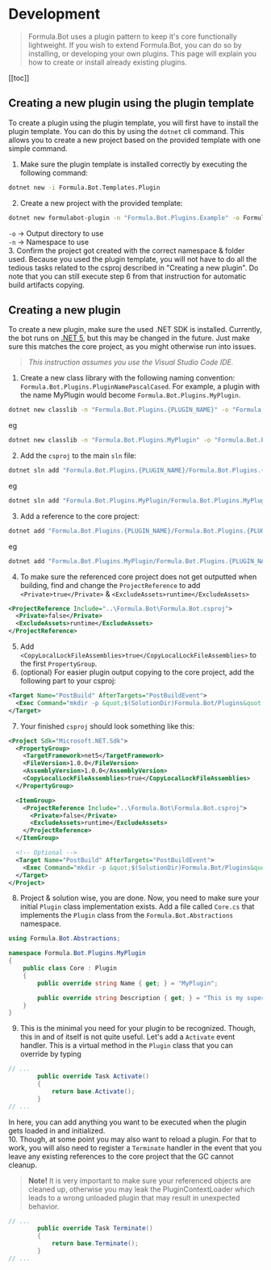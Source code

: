 # Development
> Formula.Bot uses a plugin pattern to keep it's core functionally lightweight. If you wish to extend Formula.Bot, you can do so by installing, or developing your own plugins. This page will explain you how to create or install already existing plugins.

[[toc]]

## Creating a new plugin using the plugin template
To create a plugin using the plugin template, you will first have to install the plugin template. You can do this by using the `dotnet` cli command. This allows you to create a new project based on the provided template with one simple command.
1. Make sure the plugin template is installed correctly by executing the following command:
```sh
dotnet new -i Formula.Bot.Templates.Plugin
```
2. Create a new project with the provided template:
```sh
dotnet new formulabot-plugin -n "Formula.Bot.Plugins.Example" -o Formula.Bot.Plugins.Example
```
`-o` -> Output directory to use  
`-n` -> Namespace to use   
3. Confirm the project got created with the correct namespace & folder used.
Because you used the plugin template, you will not have to do all the tedious tasks related to the csproj described in "Creating a new plugin". Do note that you can still execute step 6 from that instruction for automatic build artifacts copying.

## Creating a new plugin
To create a new plugin, make sure the used .NET SDK is installed. Currently, the bot runs on [.NET 5](https://dotnet.microsoft.com/download/dotnet/5.0), but this may be changed in the future. Just make sure this matches the core project, as you might otherwise run into issues.  
> _This instruction assumes you use the Visual Studio Code IDE._
1. Create a new class library with the following naming convention: `Formula.Bot.Plugins.PluginNamePascalCased`. For example, a plugin with the name MyPlugin would become `Formula.Bot.Plugins.MyPlugin`.
```sh
dotnet new classlib -n "Formula.Bot.Plugins.{PLUGIN_NAME}" -o "Formula.Bot.Plugins.{PLUGIN_NAME}"
```
eg
```sh
dotnet new classlib -n "Formula.Bot.Plugins.MyPlugin" -o "Formula.Bot.Plugins.MyPlugin"
```
2. Add the `csproj` to the main `sln` file:
```sh
dotnet sln add "Formula.Bot.Plugins.{PLUGIN_NAME}/Formula.Bot.Plugins.{PLUGIN_NAME}.csproj"
```
eg
```sh
dotnet sln add "Formula.Bot.Plugins.MyPlugin/Formula.Bot.Plugins.MyPlugin.csproj"
```
3. Add a reference to the core project:
```sh
dotnet add "Formula.Bot.Plugins.{PLUGIN_NAME}/Formula.Bot.Plugins.{PLUGIN_NAME}.csproj" reference "Formula.Bot/Formula.Bot.csproj"
```
eg
```sh
dotnet add "Formula.Bot.Plugins.MyPlugin/Formula.Bot.Plugins.{PLUGIN_NAME}.csproj" reference "Formula.Bot/Formula.Bot.csproj"
```
4. To make sure the referenced core project does not get outputted when building, find and change the `ProjectReference` to add `<Private>true</Private>` & `<ExcludeAssets>runtime</ExcludeAssets>`
```xml
<ProjectReference Include="..\Formula.Bot\Formula.Bot.csproj">
  <Private>false</Private>
  <ExcludeAssets>runtime</ExcludeAssets>
</ProjectReference>
```
5. Add `<CopyLocalLockFileAssemblies>true</CopyLocalLockFileAssemblies>` to the first `PropertyGroup`.
6. (optional) For easier plugin output copying to the core project, add the following part to your csproj:
```xml
<Target Name="PostBuild" AfterTargets="PostBuildEvent">
  <Exec Command="mkdir -p &quot;$(SolutionDir)Formula.Bot/Plugins&quot;;cp -RTf &quot;$(TargetDir)&quot; &quot;$(SolutionDir)Formula.Bot/Plugins/$(TargetName)&quot;" />
</Target>
```
7. Your finished `csproj` should look something like this:
```xml
<Project Sdk="Microsoft.NET.Sdk">
  <PropertyGroup>
    <TargetFramework>net5</TargetFramework>
    <FileVersion>1.0.0</FileVersion>
    <AssemblyVersion>1.0.0</AssemblyVersion>
    <CopyLocalLockFileAssemblies>true</CopyLocalLockFileAssemblies>
  </PropertyGroup>

  <ItemGroup>
    <ProjectReference Include="..\Formula.Bot\Formula.Bot.csproj">
      <Private>false</Private>
      <ExcludeAssets>runtime</ExcludeAssets>
    </ProjectReference>
  </ItemGroup>

  <!-- Optional -->
  <Target Name="PostBuild" AfterTargets="PostBuildEvent">
    <Exec Command="mkdir -p &quot;$(SolutionDir)Formula.Bot/Plugins&quot;;cp -RTf &quot;$(TargetDir)&quot; &quot;$(SolutionDir)Formula.Bot/Plugins/$(TargetName)&quot;" />
  </Target>
</Project>
```
8. Project & solution wise, you are done. Now, you need to make sure your initial `Plugin` class implementation exists. Add a file called `Core.cs` that implements the `Plugin` class from the `Formula.Bot.Abstractions` namespace.
```csharp
using Formula.Bot.Abstractions;

namespace Formula.Bot.Plugins.MyPlugin
{
    public class Core : Plugin
    {
        public override string Name { get; } = "MyPlugin";

        public override string Description { get; } = "This is my super cool plugin. Yup, I made this myself.";
    }
}
```
9. This is the minimal you need for your plugin to be recognized. Though, this in and of itself is not quite useful. Let's add a `Activate` event handler. This is a virtual method in the `Plugin` class that you can override by typing
```csharp
// ...
        public override Task Activate()
        {
            return base.Activate();
        }
// ...
```
In here, you can add anything you want to be executed when the plugin gets loaded in and initialized.  
10. Though, at some point you may also want to reload a plugin. For that to work, you will also need to register a `Terminate` handler in the event that you leave any existing references to the core project that the GC cannot cleanup.
> **Note!** It is very important to make sure your referenced objects are cleaned up, otherwise you may leak the PluginContextLoader which leads to a wrong unloaded plugin that may result in unexpected behavior.
```csharp
// ...
        public override Task Terminate()
        {
            return base.Terminate();
        }
// ...
```